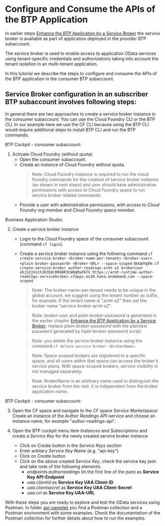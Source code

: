# Configure and Consume the APIs of the BTP Application

In earlier steps [Enhance the BTP Application by a Service Broker](../Tutorials/71-Multi-Tenancy-Service-Broker.md) the service broker is available as part of application deployed in the provider BTP subaccount.

The service broker is used to enable access to application OData services using tenant-specific credentials and authorizations taking into account the tenant isolation in an multi-tenant application. 

In this tutorial we describe the steps to configure and consume the APIs of the BTP application in the consumer BTP subaccount.

## Service Broker configuration in an subscriber BTP subaccount involves following steps:

In general there are two approaches to create a service broker instance in the consumer subaccount: You can use the Cloud Foundry CLI or the BTP CLI. In our example here we use the CF CLI because using the BTP CLI would require additional steps to install BTP CLI and run the BTP commands.

BTP Cockpit - consumer subaccount:

1. Activate Cloud Foundry (without quota)
    - Open the consumer subaccount.
    - Create an instance of Cloud Foundry without quota.
        > Note: Cloud Foundry instance is required to run the cloud foundry commands for the creation of service broker instance (as shown in next steps) and user should have administrative permissions with access to Cloud Foundry space to run service broker related commands.    
    - Provide a user with administrative permissions, with access to *Cloud Foundry org member* and *Cloud Foundry space member*.

Business Application Studio:

2. Create a service broker instance
    - Login to the Cloud Foundry space of the consumer subaccount (command `cf login`).
    - Create a service broker instance using the following command
    `cf create-service-broker <broker-name-per-tenant> <broker-user> <plain-broker-password> <Broker-URL> --space-scoped` (example: `cf create-service-broker author-readings-armt-s2 brokeruser e5jS3jVzchJK3b8cRR88R3CW0qMaFK7V https://armt-runtime-author-readings-servicebroker.cfapps.eu10.hana.ondemand.com --space-scoped`

        > Note: The broker-name-per-tenant needs to be unique in the global account; we suggest using the tenant number as suffix, for example: If the tenant name is "armt-s2" then set the broker name "service-broker-armt-s2".

        > Note: *broker-user* and *plain-broker-password* is generated in the earlier chapter [Enhance the BTP Application by a Service Broker](../Tutorials/71-Multi-Tenancy-Service-Broker.md); replace *plain-broker-password* with the plaintext password generated by hash-broker-password script.
        
        > Note: you delete the service broker instance using the command `cf delete-service-broker <BrokerName>`.

        > Note: Space scoped brokers are registered to a specific space, and all users within that space can access the broker’s service plans. With space-scoped brokers, service visibility is not managed separately.

        > Note: BrokerName is an arbitrary name used to distinguish the service broker from the rest. It is independent from the broker application name.

BTP Cockpit - consumer subaccount:

3. Open the CF space and navigate to the CF space *Service Marketspace*: Create an instance of the *Author Readings API*-service and choose an instance name, for example "author-readings-api".

4. Open the BTP cockpit menu item *Instances and Subscriptions* and create a *Service Key* for the newly created service broker instance
    - Click on *Create* button in the *Service Keys* section
    - Enter arbitary *Service Key Name* (e.g. "api-key")
    - Click on *Create* button
    - Click on the above created *Service Key*, check the service key json and take note of the following elements:
        - *endpoints.authorreadings* (in the first line of the json) as **Service Key API-Endpoint**
        - *uaa.clientid* as **Service Key UAA Client-ID**
        - *uaa.clientsecret* as **Service Key UAA Client-Secret**
        - *uaa.url* as **Service Key UAA-URL**

With these steps you are ready to explore and test the OData services using Postman. In folder [api-samples](./api-samples/) you find a Postman collection and a Postman environment with some examples. Check the documentation of the Postman collection for further details about how to run the examples.
